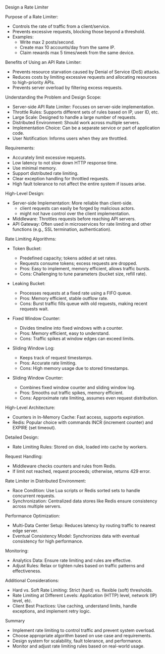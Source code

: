 Design a Rate Limiter

Purpose of a Rate Limiter:

- Controls the rate of traffic from a client/service.
- Prevents excessive requests, blocking those beyond a threshold.
- Examples:
    - Write max 2 posts/second.
    - Create max 10 accounts/day from the same IP.
    - Claim rewards max 5 times/week from the same device.
    
Benefits of Using an API Rate Limiter:

- Prevents resource starvation caused by Denial of Service (DoS) attacks.
- Reduces costs by limiting excessive requests and allocating resources to high-priority APIs.
- Prevents server overload by filtering excess requests.

Understanding the Problem and Design Scope:

- Server-side API Rate Limiter: Focuses on server-side implementation.
- Throttle Rules: Supports different sets of rules based on IP, user ID, etc.
- Large Scale: Designed to handle a large number of requests.
- Distributed Environment: Should work across multiple servers.
- Implementation Choice: Can be a separate service or part of application code.
- User Notification: Informs users when they are throttled.

Requirements:

- Accurately limit excessive requests.
- Low latency to not slow down HTTP response time.
- Use minimal memory.
- Support distributed rate limiting.
- Clear exception handling for throttled requests.
- High fault tolerance to not affect the entire system if issues arise.

High-Level Design:

- Server-side Implementation: More reliable than client-side.
    - client requests can easily be forged by malicious actors. 
    - might not have control over the client implementation.
- Middleware: Throttles requests before reaching API servers.
- API Gateway: Often used in microservices for rate limiting and other functions (e.g., SSL termination, authentication).

Rate Limiting Algorithms:

- Token Bucket:
    - Predefined capacity; tokens added at set rates.
    - Requests consume tokens; excess requests are dropped.
    - Pros: Easy to implement, memory efficient, allows traffic bursts.
    - Cons: Challenging to tune parameters (bucket size, refill rate).

- Leaking Bucket:
    - Processes requests at a fixed rate using a FIFO queue.
    - Pros: Memory efficient, stable outflow rate.
    - Cons: Burst traffic fills queue with old requests, making recent requests wait.

- Fixed Window Counter:
    - Divides timeline into fixed windows with a counter.
    - Pros: Memory efficient, easy to understand.
    - Cons: Traffic spikes at window edges can exceed limits.

- Sliding Window Log:
    - Keeps track of request timestamps.
    - Pros: Accurate rate limiting.
    - Cons: High memory usage due to stored timestamps.

- Sliding Window Counter:
    - Combines fixed window counter and sliding window log.
    - Pros: Smooths out traffic spikes, memory efficient.
    - Cons: Approximate rate limiting, assumes even request distribution.

High-Level Architecture:
- Counters in In-Memory Cache: Fast access, supports expiration.
- Redis: Popular choice with commands INCR (increment counter) and EXPIRE (set timeout).

Detailed Design:
- Rate Limiting Rules: Stored on disk, loaded into cache by workers.

Request Handling:
- Middleware checks counters and rules from Redis.
- If limit not reached, request proceeds; otherwise, returns 429 error.

Rate Limiter in Distributed Environment:
- Race Condition: Use Lua scripts or Redis sorted sets to handle concurrent requests.
- Synchronization: Centralized data stores like Redis ensure consistency across multiple servers.

Performance Optimization:

- Multi-Data Center Setup: Reduces latency by routing traffic to nearest edge server.
- Eventual Consistency Model: Synchronizes data with eventual consistency for high performance.

Monitoring:

- Analytics Data: Ensure rate limiting and rules are effective.
- Adjust Rules: Relax or tighten rules based on traffic patterns and effectiveness.

Additional Considerations:

- Hard vs. Soft Rate Limiting: Strict (hard) vs. flexible (soft) thresholds.
- Rate Limiting at Different Levels: Application (HTTP) level, network (IP) level, etc.
- Client Best Practices: Use caching, understand limits, handle exceptions, and implement retry logic.

Summary
- Implement rate limiting to control traffic and prevent system overload.
- Choose appropriate algorithm based on use case and requirements.
- Design system for scalability, fault tolerance, and performance.
- Monitor and adjust rate limiting rules based on real-world usage.
